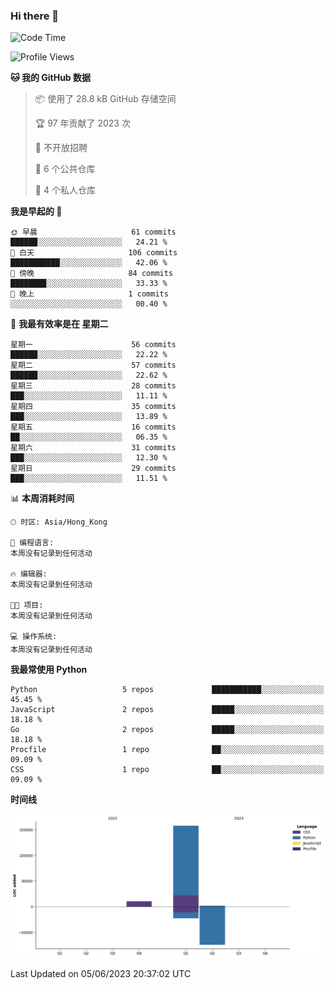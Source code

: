 ### Hi there 👋

<!--
**Mrzqd/Mrzqd** is a ✨ _special_ ✨ repository because its `README.md` (this file) appears on your GitHub profile.

Here are some ideas to get you started:

- 🔭 I’m currently working on ...
- 🌱 I’m currently learning ...
- 👯 I’m looking to collaborate on ...
- 🤔 I’m looking for help with ...
- 💬 Ask me about ...
- 📫 How to reach me: ...
- 😄 Pronouns: ...
- ⚡ Fun fact: ...
-->
<!--START_SECTION:waka-->
![Code Time](http://img.shields.io/badge/Code%20Time-110%20hrs%2048%20mins-blue)

![Profile Views](http://img.shields.io/badge/%E4%B8%AA%E4%BA%BA%E8%B5%84%E6%96%99%E8%A7%82%E7%9C%8B%E6%AC%A1%E6%95%B0-5-blue)

**🐱 我的 GitHub 数据** 

> 📦  使用了 28.8 kB GitHub 存储空间 
 > 
> 🏆 97 年贡献了 2023 次
 > 
> 🚫 不开放招聘
 > 
> 📜 6 个公共仓库 
 > 
> 🔑 4 个私人仓库 
 > 
**我是早起的 🐤** 

```text
🌞 早晨                     61 commits          ██████░░░░░░░░░░░░░░░░░░░   24.21 % 
🌆 白天                     106 commits         ███████████░░░░░░░░░░░░░░   42.06 % 
🌃 傍晚                     84 commits          ████████░░░░░░░░░░░░░░░░░   33.33 % 
🌙 晚上                     1 commits           ░░░░░░░░░░░░░░░░░░░░░░░░░   00.40 % 
```
📅 **我最有效率是在 星期二** 

```text
星期一                      56 commits          ██████░░░░░░░░░░░░░░░░░░░   22.22 % 
星期二                      57 commits          ██████░░░░░░░░░░░░░░░░░░░   22.62 % 
星期三                      28 commits          ███░░░░░░░░░░░░░░░░░░░░░░   11.11 % 
星期四                      35 commits          ███░░░░░░░░░░░░░░░░░░░░░░   13.89 % 
星期五                      16 commits          ██░░░░░░░░░░░░░░░░░░░░░░░   06.35 % 
星期六                      31 commits          ███░░░░░░░░░░░░░░░░░░░░░░   12.30 % 
星期日                      29 commits          ███░░░░░░░░░░░░░░░░░░░░░░   11.51 % 
```


📊 **本周消耗时间** 

```text
🕑︎ 时区: Asia/Hong_Kong

💬 编程语言: 
本周没有记录到任何活动

🔥 编辑器: 
本周没有记录到任何活动

🐱‍💻 项目: 
本周没有记录到任何活动

💻 操作系统: 
本周没有记录到任何活动
```

**我最常使用 Python** 

```text
Python                   5 repos             ███████████░░░░░░░░░░░░░░   45.45 % 
JavaScript               2 repos             █████░░░░░░░░░░░░░░░░░░░░   18.18 % 
Go                       2 repos             █████░░░░░░░░░░░░░░░░░░░░   18.18 % 
Procfile                 1 repo              ██░░░░░░░░░░░░░░░░░░░░░░░   09.09 % 
CSS                      1 repo              ██░░░░░░░░░░░░░░░░░░░░░░░   09.09 % 
```



**时间线**

![Lines of Code chart](https://raw.githubusercontent.com/Mrzqd/Mrzqd/main/assets/bar_graph.png)


 Last Updated on 05/06/2023 20:37:02 UTC
<!--END_SECTION:waka-->
